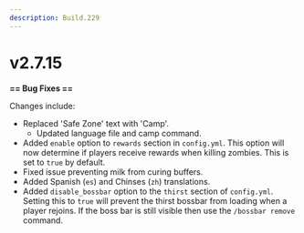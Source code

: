 ```yaml
---
description: Build.229
---
```


# v2.7.15

**== Bug Fixes ==**

Changes include:

* Replaced 'Safe Zone' text with 'Camp'.
  * Updated language file and camp command.
* Added `enable` option to `rewards` section in `config.yml`. This option will now determine if players receive rewards when killing zombies. This is set to `true` by default.
* Fixed issue preventing milk from curing buffers.
* Added Spanish (`es`) and Chinses (`zh`) translations.
* Added `disable_bossbar` option to the `thirst` section of `config.yml`. Setting this to `true` will prevent the thirst bossbar from loading when a player rejoins. If the boss bar is still visible then use the `/bossbar remove` command.
